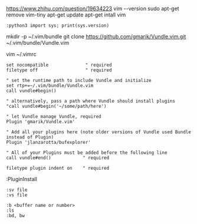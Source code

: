 https://www.zhihu.com/question/19634223
vim --version
sudo apt-get remove vim-tiny
apt-get update
apt-get intall vim

```shell
:python3 import sys; print(sys.version)
```
mkdir -p ~/.vim/bundle
git clone https://github.com/gmarik/Vundle.vim.git ~/.vim/bundle/Vundle.vim

vim ~/.vimrc
```shell
set nocompatible              " required
filetype off                  " required

" set the runtime path to include Vundle and initialize
set rtp+=~/.vim/bundle/Vundle.vim
call vundle#begin()

" alternatively, pass a path where Vundle should install plugins
"call vundle#begin('~/some/path/here')

" let Vundle manage Vundle, required
Plugin 'gmarik/Vundle.vim'

" Add all your plugins here (note older versions of Vundle used Bundle instead of Plugin)
Plugin 'jlanzarotta/bufexplorer'

" All of your Plugins must be added before the following line
call vundle#end()            " required

filetype plugin indent on    " required
```

:PluginInstall

```command
:sv file
:vs file

:b <buffer name or number>
:ls
:bd, bw
```


